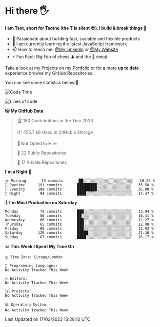 # Hi there :raised_hand_with_fingers_splayed:
#### I am Tsot, short for Tsotne (the T is silent :wink:). I build & break things :space_invader:
- :telescope: Passionate about building fast, scalable and flexible products
- :seedling: I am currently learning the latest JavaScript framework 
- :mailbox: How to reach me: [@My LinkedIn](https://www.linkedin.com/in/tsotne-gvadzabia/) or [@My Website](https://tsotne.co.uk/contact)
- :zap: Fun Fact: Big Fan of chess ♟ and the 👾 emoji

Take a look at my Projects on my [Portfolio](https://tsotne.co.uk/) or for a more **up to date** experience browse my GitHub Repositories.

You can see some statistics below!:space_invader:
<!--START_SECTION:waka-->
![Code Time](http://img.shields.io/badge/Code%20Time-761%20hrs%202%20mins-blue)

![Lines of code](https://img.shields.io/badge/From%20Hello%20World%20I%27ve%20Written-2%20Million%20lines%20of%20code-blue)

**🐱 My GitHub Data** 

> 🏆 180 Contributions in the Year 2023
 > 
> 📦 455.7 kB Used in GitHub's Storage 
 > 
> 🚫 Not Opted to Hire
 > 
> 📜 22 Public Repositories 
 > 
> 🔑 17 Private Repositories  
 > 
**I'm a Night 🦉** 

```text
🌞 Morning       55 commits       ██░░░░░░░░░░░░░░░░░░░░░░░   10.22 % 
🌆 Daytime      191 commits       █████████░░░░░░░░░░░░░░░░   35.50 % 
🌃 Evening      198 commits       █████████░░░░░░░░░░░░░░░░   36.80 % 
🌙 Night         94 commits       ████░░░░░░░░░░░░░░░░░░░░░   17.47 % 

```
📅 **I'm Most Productive on Saturday** 

```text
Monday          75 commits       ███░░░░░░░░░░░░░░░░░░░░░░   13.94 % 
Tuesday         56 commits       ██░░░░░░░░░░░░░░░░░░░░░░░   10.41 % 
Wednesday       66 commits       ███░░░░░░░░░░░░░░░░░░░░░░   12.27 % 
Thursday        65 commits       ███░░░░░░░░░░░░░░░░░░░░░░   12.08 % 
Friday          69 commits       ███░░░░░░░░░░░░░░░░░░░░░░   12.83 % 
Saturday       120 commits       █████░░░░░░░░░░░░░░░░░░░░   22.30 % 
Sunday          87 commits       ████░░░░░░░░░░░░░░░░░░░░░   16.17 % 

```


📊 **This Week I Spent My Time On** 

```text
⌚︎ Time Zone: Europe/London

💬 Programming Languages: 
No Activity Tracked This Week

🔥 Editors: 
No Activity Tracked This Week

🐱‍💻 Projects: 
No Activity Tracked This Week

💻 Operating System: 
No Activity Tracked This Week

```


 Last Updated on 17/02/2023 16:28:12 UTC
<!--END_SECTION:waka-->
